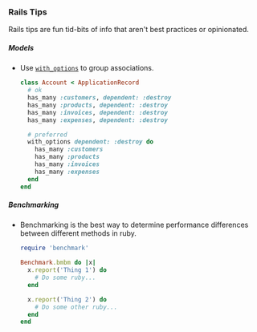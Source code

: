 ### Rails Tips

Rails tips are fun tid-bits of info that aren't best practices or opinionated.

##### Models
- Use [`with_options`](https://apidock.com/rails/Object/with_options) to
  group associations.

  ```ruby
  class Account < ApplicationRecord
    # ok
    has_many :customers, dependent: :destroy
    has_many :products, dependent: :destroy
    has_many :invoices, dependent: :destroy
    has_many :expenses, dependent: :destroy

    # preferred
    with_options dependent: :destroy do
      has_many :customers
      has_many :products
      has_many :invoices
      has_many :expenses
    end
  end
  ```

##### Benchmarking
- Benchmarking is the best way to determine performance differences between
  different methods in ruby.

    ```ruby
    require 'benchmark'

    Benchmark.bmbm do |x|
      x.report('Thing 1') do
        # Do some ruby...
      end

      x.report('Thing 2') do
        # Do some other ruby...
      end
    end
    ```

